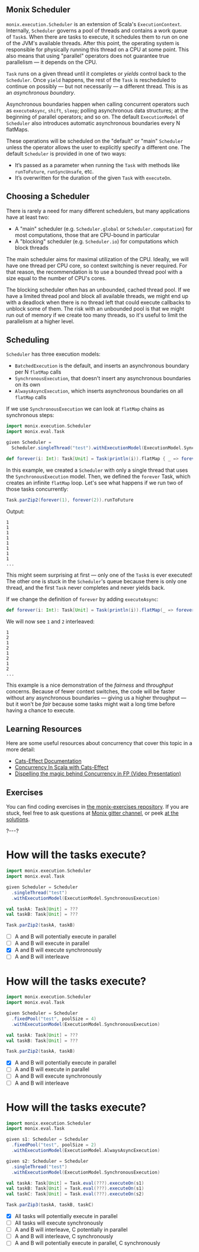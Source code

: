 ## Monix Scheduler

`monix.execution.Scheduler` is an extension of Scala's `ExecutionContext`.
Internally, `Scheduler` governs a pool of threads and contains a work queue of `Task`s.
When there are tasks to execute, it schedules them to run on one of the JVM's available threads.
After this point, the operating system is responsible for physically running this thread on a CPU at some point.
This also means that using "parallel" operators does not guarantee true parallelism — it depends on the CPU.

`Task` runs on a given thread until it completes or *yields* control back to the `Scheduler`.
Once `yield` happens, the rest of the `Task` is rescheduled to continue on possibly — but not necessarily — a different thread.
This is as an _asynchronous boundary_.

Asynchronous boundaries happen when calling concurrent operators such as `executeAsync`, `shift`, `sleep`; polling
asynchronous data structures; at the beginning of parallel operators; and so on.
The default `ExecutionModel` of `Scheduler` also introduces automatic asynchronous boundaries every N flatMaps.

These operations will be scheduled on the "default" or "main" `Scheduler` unless the operator allows the user to explicitly specify a different one.
The default `Scheduler` is provided in one of two ways:
- It’s passed as a parameter when running the `Task` with methods like `runToFuture`, `runSyncUnsafe`, etc.
- It’s overwritten for the duration of the given `Task` with `executeOn`.

## Choosing a Scheduler

There is rarely a need for many different schedulers, but many applications have at least two:
- A "main" scheduler (e.g. `Scheduler.global` or `Scheduler.computation`) for most computations, those that are CPU-bound in particular
- A "blocking" scheduler (e.g. `Scheduler.io`) for computations which block threads

The main scheduler aims for maximal utilization of the CPU.
Ideally, we will have one thread per CPU core, so context switching is never required.
For that reason, the recommendation is to use a bounded thread pool with a size equal to the number of CPU's cores.

The blocking scheduler often has an unbounded, cached thread pool.
If we have a limited thread pool and block all available threads, we might end up with a deadlock when there is no thread left that could execute callbacks to unblock some of them.
The risk with an unbounded pool is that we might run out of memory if we create too many threads, so it's useful to limit the parallelism at a higher level.

## Scheduling

`Scheduler` has three execution models:
- `BatchedExecution` is the default, and inserts an asynchronous boundary per N `flatMap` calls
- `SynchronousExecution`, that doesn't insert any asynchronous boundaries on its own
- `AlwaysAsyncExecution`, which inserts asynchronous boundaries on all `flatMap` calls

If we use `SynchronousExecution` we can look at `flatMap` chains as synchronous steps:

```scala 
import monix.execution.Scheduler
import monix.eval.Task

given Scheduler =
  Scheduler.singleThread("test").withExecutionModel(ExecutionModel.SynchronousExecution)

def forever(i: Int): Task[Unit] = Task(println(i)).flatMap { _ => forever(i) }
```

In this example, we created a `Scheduler` with only a single thread that uses the `SynchronousExecution` model.
Then, we defined the `forever` Task, which creates an infinite `flatMap` loop.
Let's see what happens if we run two of those tasks concurrently:

```scala 
Task.parZip2(forever(1), forever(2)).runToFuture
```

Output:

```
1
1
1
1
1
1
1
1
...
```

This might seem surprising at first — only one of the `Task`s is ever executed!
The other one is stuck in the `Scheduler`'s queue because there is only one thread, and the first `Task` never completes and never yields back.

If we change the definition of `forever` by adding `executeAsync`:

```scala 
def forever(i: Int): Task[Unit] = Task(println(i)).flatMap(_ => forever(i).executeAsync)
```

We will now see `1` and `2` interleaved:

``` 
1
2
1
2
1
2
1
2
...
```

This example is a nice demonstration of the _fairness_ and _throughput_ concerns.
Because of fewer context switches, the code will be faster without any asynchronous boundaries — giving us a higher throughput — but it won't be _fair_ because some tasks
might wait a long time before having a chance to execute.

## Learning Resources

Here are some useful resources about concurrency that cover this topic in a more detail:

- [Cats-Effect Documentation](https://typelevel.org/cats-effect/concurrency/basics.html)
- [Concurrency In Scala with Cats-Effect](https://github.com/slouc/concurrency-in-scala-with-ce)
- [Dispelling the magic behind Concurrency in FP (Video Presentation)](https://monix.io/presentations/2019-dispelling-magic-behind-concurrency-in-fp.html)

## Exercises

You can find coding exercises in [the monix-exercises repository](https://github.com/scalazone/monix-exercises/blob/main/monix-task-exercises/src/main/scala/scalazone/monix/lesson5/ThreadManagementExercises.scala).
If you are stuck, feel free to ask questions at [Monix gitter channel](https://gitter.im/monix/monix),
or peek [at the solutions](https://github.com/scalazone/monix-exercises/blob/main/monix-task-solutions/src/main/scala/scalazone/monix/lesson5/ThreadManagementExercisesSolutions.scala).

?---?

# How will the tasks execute?

```scala 
import monix.execution.Scheduler
import monix.eval.Task

given Scheduler = Scheduler
  .singleThread("test")
  .withExecutionModel(ExecutionModel.SynchronousExecution)

val taskA: Task[Unit] = ???
val taskB: Task[Unit] = ???

Task.parZip2(taskA, taskB)
```

- [ ] A and B will potentially execute in parallel
- [ ] A and B will execute in parallel
- [X] A and B will execute synchronously
- [ ] A and B will interleave

# How will the tasks execute?

```scala 
import monix.execution.Scheduler
import monix.eval.Task

given Scheduler = Scheduler
  .fixedPool("test", poolSize = 4)
  .withExecutionModel(ExecutionModel.SynchronousExecution)

val taskA: Task[Unit] = ???
val taskB: Task[Unit] = ???

Task.parZip2(taskA, taskB)
```

- [X] A and B will potentially execute in parallel
- [ ] A and B will execute in parallel
- [ ] A and B will execute synchronously
- [ ] A and B will interleave

# How will the tasks execute?

```scala 
import monix.execution.Scheduler
import monix.eval.Task

given s1: Scheduler = Scheduler
  .fixedPool("test", poolSize = 2)
  .withExecutionModel(ExecutionModel.AlwaysAsyncExecution)

given s2: Scheduler = Scheduler
  .singleThread("test")
  .withExecutionModel(ExecutionModel.SynchronousExecution)

val taskA: Task[Unit] = Task.eval(???).executeOn(s1)
val taskB: Task[Unit] = Task.eval(???).executeOn(s1)
val taskC: Task[Unit] = Task.eval(???).executeOn(s2)

Task.parZip3(taskA, taskB, taskC)
```

- [X] All tasks will potentially execute in parallel
- [ ] All tasks will execute synchronously
- [ ] A and B will interleave, C potentially in parallel
- [ ] A and B will interleave, C synchronously
- [ ] A and B will potentially execute in parallel, C synchronously

